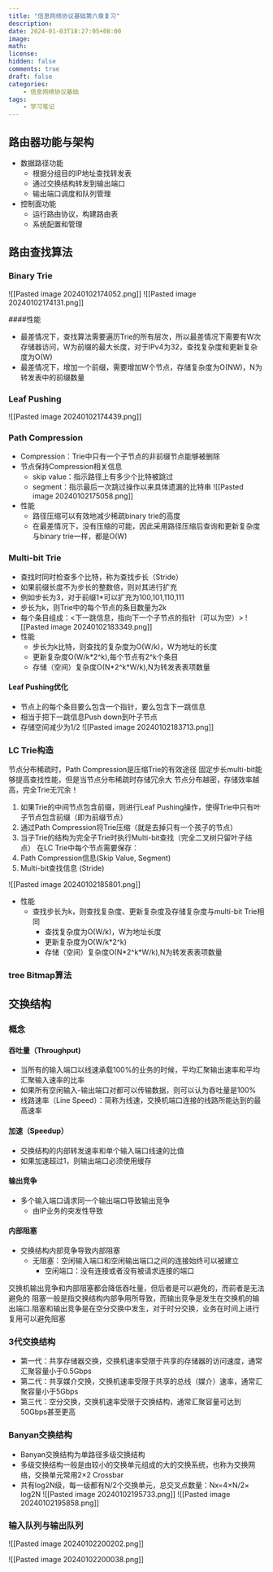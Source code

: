 ```yaml
---
title: "信息网络协议基础第六章复习"
description: 
date: 2024-01-03T18:27:05+08:00
image: 
math: 
license: 
hidden: false
comments: true
draft: false
categories:
    - 信息网络协议基础
tags:
    - 学习笔记
---
```



## 路由器功能与架构
- 数据路径功能
	- 根据分组目的IP地址查找转发表
	- 通过交换结构转发到输出端口
	- 输出端口调度和队列管理
- 控制面功能
	- 运行路由协议，构建路由表
	- 系统配置和管理


## 路由查找算法

### Binary Trie
![[Pasted image 20240102174052.png]]
![[Pasted image 20240102174131.png]]

####性能
- 最差情况下，查找算法需要遍历Trie的所有层次，所以最差情况下需要有W次存储器访问，W为前缀的最大长度，对于IPv4为32，查找复杂度和更新复杂度为O(W)
- 最差情况下，增加一个前缀，需要增加W个节点，存储复杂度为O(NW)，N为转发表中的前缀数量


### Leaf Pushing
![[Pasted image 20240102174439.png]]

### Path Compression
- Compression：Trie中只有一个子节点的非前缀节点能够被删除
- 节点保持Compression相关信息
	- skip value：指示路径上有多少个比特被跳过
	- segment：指示最后一次跳过操作以来具体遗漏的比特串
![[Pasted image 20240102175058.png]]
- 性能
	- 路径压缩可以有效地减少稀疏binary trie的高度
	- 在最差情况下，没有压缩的可能，因此采用路径压缩后查询和更新复杂度与binary trie一样，都是O(W)

### Multi-bit Trie
- 查找时同时检查多个比特，称为查找步长（Stride）
- 如果前缀长度不为步长的整数倍，则对其进行扩充
- 例如步长为3，对于前缀1\*可以扩充为100,101,110,111
- 步长为k，则Trie中的每个节点的条目数量为2k
- 每个条目组成：<下一跳信息，指向下一个子节点的指针（可以为空）>
![[Pasted image 20240102183349.png]]
- 性能
	- 步长为k比特，则查找的复杂度为O(W/k)，W为地址的长度
	- 更新复杂度O(W/k\*2^k),每个节点有2^k个条目
	- 存储（空间）复杂度O(N\*2^k\*W/k),N为转发表表项数量
#### Leaf Pushing优化
- 节点上的每个条目要么包含一个指针，要么包含下一跳信息
- 相当于把下一跳信息Push down到叶子节点
- 存储空间减少为1/2
![[Pasted image 20240102183713.png]]



### LC Trie构造
节点分布稀疏时，Path Compression是压缩Trie的有效途径
固定步长multi-bit能够提高查找性能，但是当节点分布稀疏时存储冗余大  节点分布越密，存储效率越高，完全Trie无冗余！
1. 如果Trie的中间节点包含前缀，则进行Leaf Pushing操作，使得Trie中只有叶子节点包含前缀（即为前缀节点）
2. 通过Path Compression将Trie压缩（就是去掉只有一个孩子的节点）
3. 当子Trie的结构为完全子Trie时执行Multi-bit查找（完全二叉树只留叶子结点）
在LC Trie中每个节点需要保存：
1. Path Compression信息(Skip Value, Segment)
2. Multi-bit查找信息 (Stride)

![[Pasted image 20240102185801.png]]


- 性能
	- 查找步长为k，则查找复杂度、更新复杂度及存储复杂度与multi-bit Trie相同
		- 查找复杂度为O(W/k)，W为地址长度
		- 更新复杂度为O(W/k\*2^k)
		- 存储（空间）复杂度O(N\*2^k\*W/k),N为转发表表项数量

### tree Bitmap算法




## 交换结构

### 概念

#### 吞吐量（Throughput)
- 当所有的输入端口以线速承载100%的业务的时候，平均汇聚输出速率和平均汇聚输入速率的比率
- 如果所有空闲输入-输出端口对都可以传输数据，则可以认为吞吐量是100%
- 线路速率（Line Speed）：简称为线速，交换机端口连接的线路所能达到的最高速率
#### 加速（Speedup）
- 交换结构的内部转发速率和单个输入端口线速的比值
- 如果加速超过1，则输出端口必须使用缓存

#### 输出竞争
- 多个输入端口请求同一个输出端口导致输出竞争
	- 由IP业务的突发性导致
#### 内部阻塞
- 交换结构内部竞争导致内部阻塞
	- 无阻塞：空闲输入端口和空闲输出端口之间的连接始终可以被建立
		- 空闲端口：没有连接或者没有被请求连接的端口

交换机输出竞争和内部阻塞都会降低吞吐量，但后者是可以避免的，而前者是无法避免的
阻塞一般是指交换结构内部争用所导致，而输出竞争是发生在交换机的输出端口.阻塞和输出竞争是在空分交换中发生，对于时分交换，业务在时间上进行复用可以避免阻塞


### 3代交换结构
- 第一代：共享存储器交换，交换机速率受限于共享的存储器的访问速度，通常汇聚容量小于0.5Gbps
- 第二代：共享媒介交换，交换机速率受限于共享的总线（媒介）速率，通常汇聚容量小于5Gbps
- 第三代：空分交换，交换机速率受限于交换结构，通常汇聚容量可达到50Gbps甚至更高




### Banyan交换结构
- Banyan交换结构为单路径多级交换结构
- 多级交换结构一般是由较小的交换单元组成的大的交换系统，也称为交换网络，交换单元常用2×2 Crossbar
- 共有log2N级，每一级都有N/2个交换单元，总交叉点数量：Nx=4×N/2× log2N
![[Pasted image 20240102195733.png]]
![[Pasted image 20240102195858.png]]

### 输入队列与输出队列
![[Pasted image 20240102200202.png]]

![[Pasted image 20240102200038.png]]